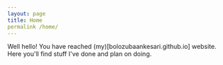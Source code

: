 ```yaml
---
layout: page
title: Home
permalink /home/
---
```


Well hello! You have reached (my)[bolozubaankesari.github.io] website. Here you'll find stuff I've done and plan on doing.

